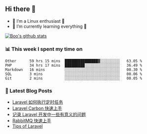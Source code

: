 ## Hi there 👋
* 🔭 I’m a Linux enthusiast 🐧️
* 🏃️ I’m currently learning everything 🏃️

[![Boo's github stats](https://github-readme-stats.vercel.app/api?username=0xAiKang)](https://github.com/anuraghazra/github-readme-stats)

<!-- [![Most Used Langs](https://github-readme-stats.vercel.app/api/top-langs/?username=0xAiKang)](https://github.com/anuraghazra/github-readme-stats) -->

### 📊 This week I spent my time on
<!--START_SECTION:waka-->
```text
Other      59 hrs 15 mins  ███████████████▓░░░░░░░░░   63.05 % 
PHP        34 hrs 17 mins  █████████░░░░░░░░░░░░░░░░   36.49 % 
Markdown   16 mins         ░░░░░░░░░░░░░░░░░░░░░░░░░   00.30 % 
SQL        3 mins          ░░░░░░░░░░░░░░░░░░░░░░░░░   00.06 % 
Git        2 mins          ░░░░░░░░░░░░░░░░░░░░░░░░░   00.05 % 
```
<!--END_SECTION:waka-->

### 📕 Latest Blog Posts
<!-- BLOG-POST-LIST:START -->
- [Laravel 如何执行定时任务](https://www.0x2beace.com/how-does-laravel-perform-timing-tasks/)
- [Laravel Carbon 快速上手](https://www.0x2beace.com/laravel-carbon-quick-start/)
- [记录 Laravel 开发中一些有意义的问题](https://www.0x2beace.com/record-some-meaningful-issues-in-laravel-development/)
- [RabbitMQ 快速上手](https://www.0x2beace.com/rabbitmq-quick-start/)
- [Tips of Laravel](https://www.0x2beace.com/tips-of-laravel/)
<!-- BLOG-POST-LIST:END -->

